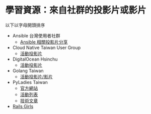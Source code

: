 學習資源：來自社群的投影片或影片
===

以下以字母開頭排序

* Ansible 台灣使用者社群
  * [Ansible 相關投影片分享](http://ansible.tw/#!docs/presentation.md)
* Cloud Native Taiwan User Group
  * [活動投影片](https://github.com/TGmeetup/TWcommunities/blob/master/communities/CNTUG.md#活動投影片)
* DigitalOcean Hsinchu
  * [活動投影片](https://github.com/TGmeetup/TWcommunities/blob/master/communities/DigitalOceanHsinchu.md#活動投影片)
* Golang Taiwan
  * [活動投影片/影片](https://github.com/golangtw/GolangTaiwanGathering#detail-meetup-website)
* PyLadies Taiwan
  * [官方網站](https://tw.pyladies.com)
  * [活動列表](https://tw.pyladies.com/eventlist/index.html?m=false)
  * [技術文章](https://github.com/golangtw/GolangTaiwanGathering#detail-meetup-website)
* [Rails Girls](http://railsgirls.com)
